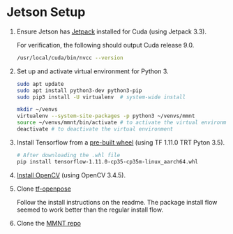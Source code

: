 # Jetson Setup
1. Ensure Jetson has [Jetpack](https://developer.nvidia.com/embedded/jetpack) installed for Cuda (using Jetpack 3.3).
    
    For verification, the following should output Cuda release 9.0.
    ```sh
    /usr/local/cuda/bin/nvcc --version
    ```
2. Set up and activate virtual environment for Python 3.
    ```sh
    sudo apt update
    sudo apt install python3-dev python3-pip
    sudo pip3 install -U virtualenv  # system-wide install

    mkdir ~/venvs
    virtualenv --system-site-packages -p python3 ~/venvs/mmnt
    source ~/venvs/mmnt/bin/activate # to activate the virtual environment
    deactivate # to deactivate the virtual environment
    ```

3. Install Tensorflow from a [pre-built wheel](https://github.com/JasonAtNvidia/JetsonTFBuild) (using TF 1.11.0 TRT Pyton 3.5).
    ```sh
    # After downloading the .whl file
    pip install tensorflow-1.11.0-cp35-cp35m-linux_aarch64.whl
    ```

4. [Install OpenCV](https://www.learnopencv.com/install-opencv3-on-ubuntu/) (using OpenCV 3.4.5).

5. Clone [tf-openpose](https://github.com/ildoonet/tf-pose-estimation)

    Follow the install instructions on the readme. The package install flow seemed to work better than the regular install flow.

6. Clone the [MMNT repo](https://github.com/alexanderyshi/mmnt)